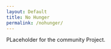 ```yaml
---
layout: Default
title: No Hunger
permalink: /nohunger/
---
```


PLaceholder for the community Project.
